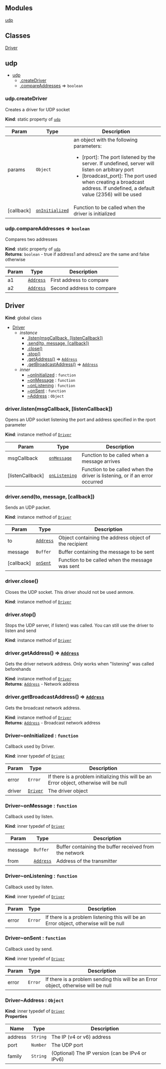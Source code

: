 ## Modules

<dl>
<dt><a href="#module_udp">udp</a></dt>
<dd></dd>
</dl>

## Classes

<dl>
<dt><a href="#Driver">Driver</a></dt>
<dd></dd>
</dl>

<a name="module_udp"></a>

## udp

* [udp](#module_udp)
    * [.createDriver](#module_udp.createDriver)
    * [.compareAddresses](#module_udp.compareAddresses) ⇒ <code>boolean</code>

<a name="module_udp.createDriver"></a>

### udp.createDriver
Creates a driver for UDP socket

**Kind**: static property of <code>[udp](#module_udp)</code>  

| Param | Type | Description |
| --- | --- | --- |
| params | <code>Object</code> | an object with the following parameters:<br />     <ul>         <li>[rport]: The port listened by the server. If undefined, server will listen on             arbitrary port         <li>[broadcast_port]: The port used when creating a broadcast address. If undefined,             a default value (2356) will be used     </ul> |
| [callback] | <code>[onInitialized](#Driver..onInitialized)</code> | Function to be called when the driver is initialized |

<a name="module_udp.compareAddresses"></a>

### udp.compareAddresses ⇒ <code>boolean</code>
Compares two addresses

**Kind**: static property of <code>[udp](#module_udp)</code>  
**Returns**: <code>boolean</code> - true if address1 and adress2 are the same and false otherwise  

| Param | Type | Description |
| --- | --- | --- |
| a1 | <code>[Address](#Driver..Address)</code> | First address to compare |
| a2 | <code>[Address](#Driver..Address)</code> | Second address to compare |

<a name="Driver"></a>

## Driver
**Kind**: global class  

* [Driver](#Driver)
    * _instance_
        * [.listen(msgCallback, [listenCallback])](#Driver+listen)
        * [.send(to, message, [callback])](#Driver+send)
        * [.close()](#Driver+close)
        * [.stop()](#Driver+stop)
        * [.getAddress()](#Driver+getAddress) ⇒ <code>[Address](#Driver..Address)</code>
        * [.getBroadcastAddress()](#Driver+getBroadcastAddress) ⇒ <code>[Address](#Driver..Address)</code>
    * _inner_
        * [~onInitialized](#Driver..onInitialized) : <code>function</code>
        * [~onMessage](#Driver..onMessage) : <code>function</code>
        * [~onListening](#Driver..onListening) : <code>function</code>
        * [~onSent](#Driver..onSent) : <code>function</code>
        * [~Address](#Driver..Address) : <code>Object</code>

<a name="Driver+listen"></a>

### driver.listen(msgCallback, [listenCallback])
Opens an UDP socket listening the port and address specified in the rport parameter

**Kind**: instance method of <code>[Driver](#Driver)</code>  

| Param | Type | Description |
| --- | --- | --- |
| msgCallback | <code>[onMessage](#Driver..onMessage)</code> | Function to be called when a message arrives |
| [listenCallback] | <code>[onListening](#Driver..onListening)</code> | Function to be called when the driver is listening,         or if an error occurred |

<a name="Driver+send"></a>

### driver.send(to, message, [callback])
Sends an UDP packet.

**Kind**: instance method of <code>[Driver](#Driver)</code>  

| Param | Type | Description |
| --- | --- | --- |
| to | <code>[Address](#Driver..Address)</code> | Object containing the address object of the recipient |
| message | <code>Buffer</code> | Buffer containing the message to be sent |
| [callback] | <code>[onSent](#Driver..onSent)</code> | Function to be called when the message was sent |

<a name="Driver+close"></a>

### driver.close()
Closes the UDP socket. This driver should not be used anmore.

**Kind**: instance method of <code>[Driver](#Driver)</code>  
<a name="Driver+stop"></a>

### driver.stop()
Stops the UDP server, if listen() was called. You can still use the driver to listen and send

**Kind**: instance method of <code>[Driver](#Driver)</code>  
<a name="Driver+getAddress"></a>

### driver.getAddress() ⇒ <code>[Address](#Driver..Address)</code>
Gets the driver network address. Only works when "listening" was called beforehands

**Kind**: instance method of <code>[Driver](#Driver)</code>  
**Returns**: <code>[Address](#Driver..Address)</code> - Network address  
<a name="Driver+getBroadcastAddress"></a>

### driver.getBroadcastAddress() ⇒ <code>[Address](#Driver..Address)</code>
Gets the broadcast network address.

**Kind**: instance method of <code>[Driver](#Driver)</code>  
**Returns**: <code>[Address](#Driver..Address)</code> - Broadcast network address  
<a name="Driver..onInitialized"></a>

### Driver~onInitialized : <code>function</code>
Callback used by Driver.

**Kind**: inner typedef of <code>[Driver](#Driver)</code>  

| Param | Type | Description |
| --- | --- | --- |
| error | <code>Error</code> | If there is a problem initializing this will be an Error object, otherwise will be null |
| driver | <code>[Driver](#Driver)</code> | The driver object |

<a name="Driver..onMessage"></a>

### Driver~onMessage : <code>function</code>
Callback used by listen.

**Kind**: inner typedef of <code>[Driver](#Driver)</code>  

| Param | Type | Description |
| --- | --- | --- |
| message | <code>Buffer</code> | Buffer containing the buffer received from the network |
| from | <code>[Address](#Driver..Address)</code> | Address of the transmitter |

<a name="Driver..onListening"></a>

### Driver~onListening : <code>function</code>
Callback used by listen.

**Kind**: inner typedef of <code>[Driver](#Driver)</code>  

| Param | Type | Description |
| --- | --- | --- |
| error | <code>Error</code> | If there is a problem listening this will be an Error object, otherwise will be null |

<a name="Driver..onSent"></a>

### Driver~onSent : <code>function</code>
Callback used by send.

**Kind**: inner typedef of <code>[Driver](#Driver)</code>  

| Param | Type | Description |
| --- | --- | --- |
| error | <code>Error</code> | If there is a problem sending this will be an Error object, otherwise will be null |

<a name="Driver..Address"></a>

### Driver~Address : <code>Object</code>
**Kind**: inner typedef of <code>[Driver](#Driver)</code>  
**Properties**

| Name | Type | Description |
| --- | --- | --- |
| address | <code>String</code> | The IP (v4 or v6) address |
| port | <code>Number</code> | The UDP port |
| family | <code>String</code> | (Optional) The IP version (can be IPv4 or IPv6) |

